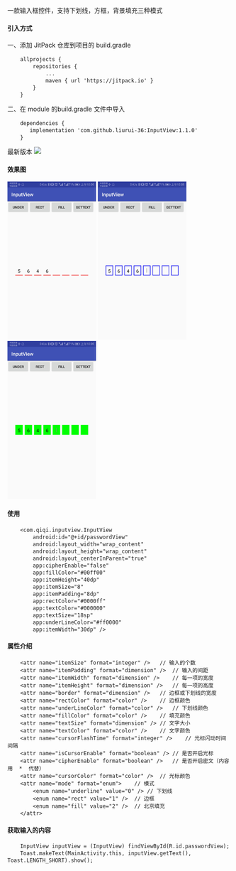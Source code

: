 一款输入框控件，支持下划线，方框，背景填充三种模式

#### 引入方式

一、添加 JitPack 仓库到项目的 build.gradle

```
    allprojects {
		repositories {
			...
			maven { url 'https://jitpack.io' }
		}
	}
```
二、在 module 的build.gradle 文件中导入
```
    dependencies {
	   implementation 'com.github.liurui-36:InputView:1.1.0'
	}
```
最新版本  [![](https://jitpack.io/v/liurui-36/InputView.svg)](https://jitpack.io/#liurui-36/InputView)

#### 效果图
<img src="https://raw.githubusercontent.com/liurui-36/ReadmeResource/master/images/InputView/mode_underline.jpg" width="200px" />

<img src="https://raw.githubusercontent.com/liurui-36/ReadmeResource/master/images/InputView/mode_rect.jpg" width="200px" />

<img src="https://raw.githubusercontent.com/liurui-36/ReadmeResource/master/images/InputView/mode_fill.jpg" width="200px" />

#### 使用

```
    <com.qiqi.inputview.InputView
        android:id="@+id/passwordView"
        android:layout_width="wrap_content"
        android:layout_height="wrap_content"
        android:layout_centerInParent="true"
        app:cipherEnable="false"
        app:fillColor="#00ff00"
        app:itemHeight="40dp"
        app:itemSize="8"
        app:itemPadding="8dp"
        app:rectColor="#0000ff"
        app:textColor="#000000"
        app:textSize="18sp"
        app:underLineColor="#ff0000"
        app:itemWidth="30dp" />
```

#### 属性介绍
```
    <attr name="itemSize" format="integer" />   // 输入的个数
    <attr name="itemPadding" format="dimension" />  // 输入的间距
    <attr name="itemWidth" format="dimension" />    // 每一项的宽度
    <attr name="itemHeight" format="dimension" />   // 每一项的高度
    <attr name="border" format="dimension" />   // 边框或下划线的宽度
    <attr name="rectColor" format="color" />    // 边框颜色
    <attr name="underLineColor" format="color" />   // 下划线颜色
    <attr name="fillColor" format="color" />    // 填充颜色
    <attr name="textSize" format="dimension" /> // 文字大小
    <attr name="textColor" format="color" />    // 文字颜色
    <attr name="cursorFlashTime" format="integer" />    // 光标闪动时间间隔
    <attr name="isCursorEnable" format="boolean" /> // 是否开启光标
    <attr name="cipherEnable" format="boolean" />   // 是否开启密文（内容用  *  代替）
    <attr name="cursorColor" format="color" />  // 光标颜色
    <attr name="mode" format="enum">    // 模式
        <enum name="underline" value="0" /> // 下划线
        <enum name="rect" value="1" />  // 边框
        <enum name="fill" value="2" />  // 北京填充
    </attr>
```

#### 获取输入的内容

```
    InputView inputView = (InputView) findViewById(R.id.passwordView);
    Toast.makeText(MainActivity.this, inputView.getText(), Toast.LENGTH_SHORT).show();
```
